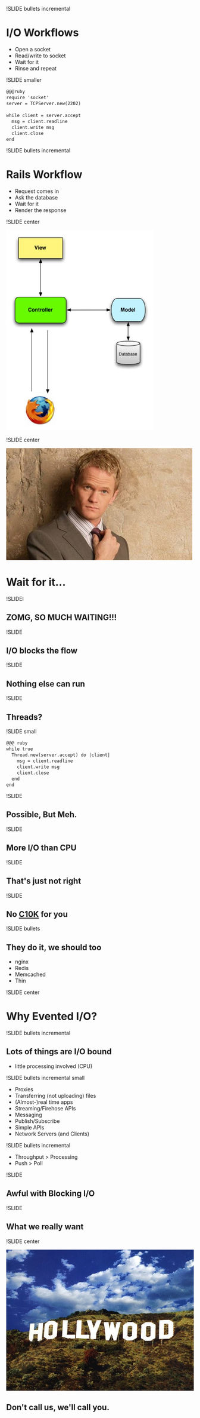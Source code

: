 !SLIDE bullets incremental

# I/O Workflows #

* Open a socket
* Read/write to socket
* Wait for it
* Rinse and repeat

!SLIDE smaller

    @@@ruby
    require 'socket'
    server = TCPServer.new(2202)

    while client = server.accept
      msg = client.readline
      client.write msg
      client.close
    end

!SLIDE bullets incremental

# Rails Workflow #

* Request comes in
* Ask the database
* Wait for it
* Render the response

!SLIDE center

![Rails Request](rails_request.jpg)

!SLIDE center

![It's going to be legendary](waitforit.jpg)

# Wait for it... #

!SLIDEl

## ZOMG, SO MUCH WAITING!!! ##

!SLIDE

## I/O blocks the flow ##

!SLIDE

## Nothing else can run ##

!SLIDE

## Threads? ##

!SLIDE small

    @@@ ruby
    while true
      Thread.new(server.accept) do |client|
        msg = client.readline
        client.write msg
        client.close
      end
    end

!SLIDE

## Possible, But Meh. ##

!SLIDE

## More I/O than CPU ##

!SLIDE

## That's just not right ##

!SLIDE

## No [C10K](http://www.kegel.com/c10k.html) for you ##

!SLIDE bullets

## They do it, we should too ##

* nginx
* Redis
* Memcached
* Thin

!SLIDE center

# Why Evented I/O?

!SLIDE bullets incremental

## Lots of things are I/O bound ##

* little processing involved (CPU)

!SLIDE bullets incremental small

* Proxies
* Transferring (not uploading) files
* (Almost-)real time apps
* Streaming/Firehose APIs
* Messaging
* Publish/Subscribe
* Simple APIs
* Network Servers (and Clients)

!SLIDE bullets incremental

* Throughput > Processing
* Push > Poll

!SLIDE

## Awful with Blocking I/O ##

!SLIDE

## What we really want ##

!SLIDE center

![Hollywood](hollywood.jpg)

## Don't call us, we'll call you. ##

